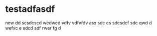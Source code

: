 # testadfasdf
new
dd
scsdcscd
wedwed
vdfv
vdfvfdv
asx
sdc
cs
sdcsdcf
sdc
qwd
d
wefxc
e
sdcd 
sdf
rwer
fg
d
